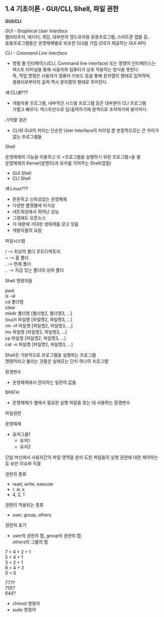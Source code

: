 ## 1.4 기초이론 - GUI/CLI, Shell, 파일 권한

**GUI/CLI**

*GUI - Graphical User Interface*    
  웹브라우저, 에디터, 게임, 대부분의 엔드유저용 응용프로그램, 스마트폰 앱들 등..    
  응용프로그램들은 운영체제별로 비슷한 GUI를 가짐 (OS가 제공하는 GUI API)

*CLI - Command Line Interface*
-  명령 줄 인터페이스(CLI, Command line interface) 또는 명령어 인터페이스는   
  텍스트 터미널을 통해 사용자와 컴퓨터가 상호 작용하는 방식을 뜻한다.    
  즉, 작업 명령은 사용자가 컴퓨터 키보드 등을 통해 문자열의 형태로 입력하며,   
  컴퓨터로부터의 출력 역시 문자열의 형태로 주어진다.

*왜 CLI를???*

- 개발자용 프로그램, 내부적인 시스템 프로그램 등은 대부분이 CLI 프로그램     
가볍고 빠르다.
텍스트만으로 입/출력하기에 원격으로 조작하기에 용이하다.

*기억할 점은*    
-  CLI와 GUI의 차이는 단순한 User Interface의 차이일 뿐
  본질적으로는 큰 차이가 없는 프로그램들

Shell

운영체제의 기능을 이용하고 또 <프로그램을 실행하기 위한 프로그램>을 셸    
운영체제의 Kernel(알맹이)과 유저를 이어주는 Shell(껍질)

  - GUI Shell
  - CLI Shell

*왜 Linux???*
  - 튼튼하고 신뢰성있는 운영체제
  - 다양한 플랫폼에 이식성
  - 네트워킹에서 뛰어난 성능
  - 그럼에도 오픈소스
  - 이 때문에 거대한 생태계를 갖고 잇음
  - 개발자들의 요람

파일시스템

/  -> 최상의 폴더  루트디렉토리    
~  -> 홈 폴더        
.  -> 현재 폴더    
.. -> 지금 있는 폴더의 상위 폴더   

Shell 명령어들

pwd   
ls -al    
cd 폴더명    
clear   
mkdir 폴더명 [폴더명2, 폴더명3, ...]   
touch 파일명 [파일명2, 파일명3, ...]   
rm -rf 파일명 [파일명2, 파일명3, ...]  
mv 파일명 [파일명2, 파일명3, ...]  
cp 파일명 [파일명2, 파일명3, ...]  
cat -n 파일명 [파일명2, 파일명3, ...]  

Shell은 기본적으로 프로그램을 실행하는 프로그램  
명령어라고 불리는 것들은 실제로는 단지 하나의 프로그램  

환경변수
- 운영체제에서 관리하는 일련의 값들

$PATH 
- 운영체제가 쉘에서 필요한 실행 파일을 찾는 데 사용하는 환경변수 

파일권한

운영체제
  - 유저그룹1  
    - 유저1 
    - 유저2 

단일 머신에서 사용자간의 파일 영역을 분리 
도한 파일들의 실행 권한에 대한 제어하는 등 보안 이슈와 직결  

권한의 종류  
  - read, write,  execute 
  - r, w, x
  - 4, 2, 1

권한이 적용되는 종류 
  - user, group,  others

권한의 표기
  - user의 권한의 합, group의 권한의 합,    
    others의 그룹의 합 

  7 = 4 + 2 + 1    
  5 = 4 + 1     
  3 = 2 + 1     
  6 = 4 + 2   
  0 = 0   

  777?    
  755?    
  644?  
    
  - chmod 명령어   
  - sudo 명령어    






